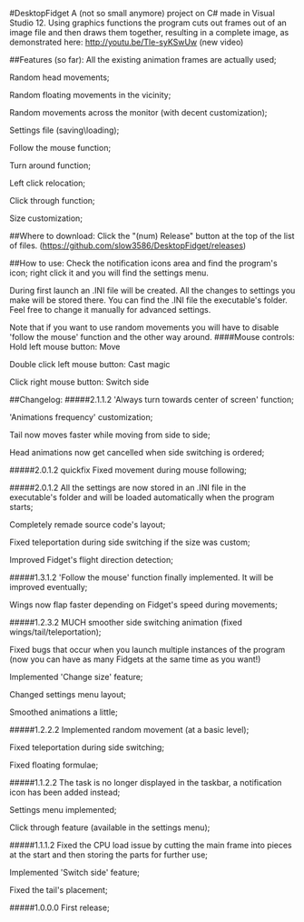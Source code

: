 #DesktopFidget
A (not so small anymore) project on C# made in Visual Studio 12. Using graphics functions the program cuts out frames out of an image file and then draws them together, resulting in a complete image, as demonstrated here:
http://youtu.be/Tle-syKSwUw (new video)

##Features (so far):
All the existing animation frames are actually used;

Random head movements;

Random floating movements in the vicinity;

Random movements across the monitor (with decent customization);

Settings file (saving\loading);

Follow the mouse function;

Turn around function;

Left click relocation;

Click through function;

Size customization;

##Where to download:
Click the "(num) Release" button at the top of the list of files.
(https://github.com/slow3586/DesktopFidget/releases)

##How to use:
Check the notification icons area and find the program's icon; right click it and you will find the settings menu.

During first launch an .INI file will be created. All the changes to settings you make will be stored there. You can find the .INI file the executable's folder. Feel free to change it manually for advanced settings.

Note that if you want to use random movements you will have to disable 'follow the mouse' function and the other way around.
####Mouse controls:
Hold left mouse button: Move

Double click left mouse button: Cast magic

Click right mouse button: Switch side

##Changelog:
#####2.1.1.2
'Always turn towards center of screen' function;

'Animations frequency' customization;

Tail now moves faster while moving from side to side;

Head animations now get cancelled when side switching is ordered;

#####2.0.1.2 quickfix
Fixed movement during mouse following;

#####2.0.1.2
All the settings are now stored in an .INI file in the executable's folder and will be loaded automatically when the program starts;

Completely remade source code's layout;

Fixed teleportation during side switching if the size was custom;

Improved Fidget's flight direction detection;

#####1.3.1.2
'Follow the mouse' function finally implemented. It will be improved eventually;

Wings now flap faster depending on Fidget's speed during movements;

#####1.2.3.2
MUCH smoother side switching animation (fixed wings/tail/teleportation);

Fixed bugs that occur when you launch multiple instances of the program (now you can have as many Fidgets at the same time as you want!)

Implemented 'Change size' feature;

Changed settings menu layout;

Smoothed animations a little;

#####1.2.2.2
Implemented random movement (at a basic level);

Fixed teleportation during side switching;

Fixed floating formulae;

#####1.1.2.2
The task is no longer displayed in the taskbar, a notification icon has been added instead;

Settings menu implemented;

Click through feature (available in the settings menu);

#####1.1.1.2
Fixed the CPU load issue by cutting the main frame into pieces at the start and then storing the parts for further use;

Implemented 'Switch side' feature;

Fixed the tail's placement;

#####1.0.0.0
First release;

